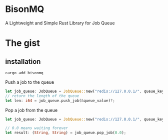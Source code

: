 # BisonMQ
A Lightweight and Simple Rust Library for Job Queue

# The gist
## installation
```
cargo add bisonmq
```

Push a job to the queue
```Rust
let job_queue: JobQueue = JobQueue::new("redis://127.0.0.1/", queue_key)?;
// return the length of the queue
let len: i64 = job_queue.push_job(&queue_value)?;
```

Pop a job from the queue
```Rust
let job_queue: JobQueue = JobQueue::new("redis://127.0.0.1/", queue_key)?;

// 0.0 means waiting forever
let result: (String, String) = job_queue.pop_job(0.0);
```
